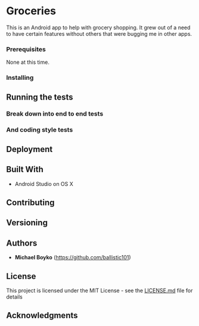 # Groceries

This is an Android app to help with grocery shopping.
It grew out of a need to have certain features without others that were
bugging me in other apps.

### Prerequisites

None at this time.

### Installing


## Running the tests

### Break down into end to end tests

### And coding style tests

## Deployment

## Built With

* Android Studio on OS X

## Contributing

## Versioning

## Authors

* **Michael Boyko** (https://github.com/ballistic101)

## License

This project is licensed under the MIT License - see the [LICENSE.md](LICENSE.md) file for details

## Acknowledgments

